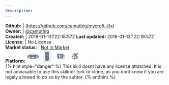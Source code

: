 ```yaml
---
description: 
---
```



**Github:** | (https://github.com/camuthig/mycroft-lifx)  
**Owner:** | [@camuthig](https://github.com/camuthig)  
**Created:** | 2018-01-13T22:18:57Z  **Last updated:** 2018-01-13T22:19:57Z  
**License:** | No License  
**Market status:** | [Not in Market](https://market.mycroft.ai/skill/)  
**Platform:**   ![](.gitbook/assets/mark-1-icon.png)  ![](.gitbook/assets/mark-2-icon.png)  ![](.gitbook/assets/picroft-icon.png)  ![](.gitbook/assets/kde.png)   
{% hint style="danger" %}
This skill dosnt have any license attatched. It is not adviasable to use this skillnor fork or clone, as you dont know if you are legaly allowed to do so by the auhtor.
{% endhint %}
